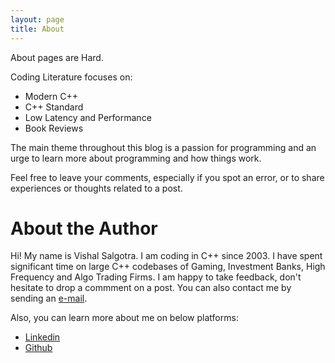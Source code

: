 ```yaml
---
layout: page
title: About
---
```


About pages are Hard. 

Coding Literature focuses on:

* Modern C++
* C++ Standard
* Low Latency and Performance
* Book Reviews

The main theme throughout this blog is a passion for programming and an urge to learn more about programming and how things work.

Feel free to leave your comments, especially if you spot an error, or to share experiences or thoughts related to a post.


# About the Author
Hi! My name is Vishal Salgotra. I am coding in C++ since 2003. I have spent significant time on large C++ codebases of Gaming, Investment Banks, High Frequency and Algo Trading Firms. I am happy to take feedback, don't hesitate to drop a commment on a post.
You can also contact me by sending an [e-mail](mailto:salgotra.vishal@gmail.com).

Also, you can learn more about me on below platforms:

* [Linkedin](https://www.linkedin.com/in/vishalsalgotra)
* [Github](https://github.com/salgotrav)



